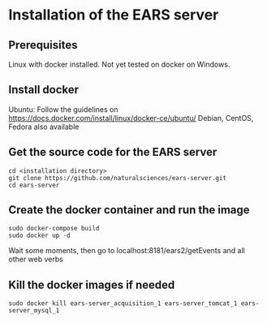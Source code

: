 # Installation of the EARS server

## Prerequisites
Linux with docker installed. Not yet tested on docker on Windows.

## Install docker
Ubuntu: Follow the guidelines on https://docs.docker.com/install/linux/docker-ce/ubuntu/
Debian, CentOS, Fedora also available

## Get the source code for the EARS server
```
cd <installation directory>
git clone https://github.com/naturalsciences/ears-server.git
cd ears-server
```
## Create the docker container and run the image
```
sudo docker-compose build
sudo docker up -d
```
Wait some moments, then go to localhost:8181/ears2/getEvents and all other web verbs

## Kill the docker images if needed
```sudo docker kill ears-server_acquisition_1 ears-server_tomcat_1 ears-server_mysql_1```


